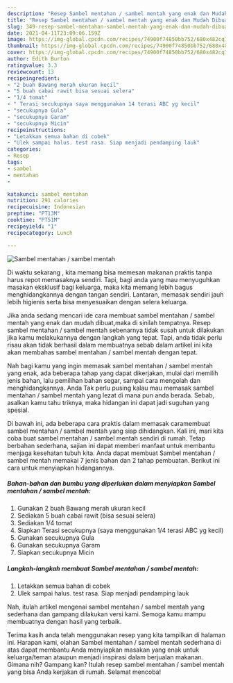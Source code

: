 ```yaml
---
description: "Resep Sambel mentahan / sambel mentah yang enak dan Mudah Dibuat"
title: "Resep Sambel mentahan / sambel mentah yang enak dan Mudah Dibuat"
slug: 349-resep-sambel-mentahan-sambel-mentah-yang-enak-dan-mudah-dibuat
date: 2021-04-11T23:09:06.159Z
image: https://img-global.cpcdn.com/recipes/74900f74850bb752/680x482cq70/sambel-mentahan-sambel-mentah-foto-resep-utama.jpg
thumbnail: https://img-global.cpcdn.com/recipes/74900f74850bb752/680x482cq70/sambel-mentahan-sambel-mentah-foto-resep-utama.jpg
cover: https://img-global.cpcdn.com/recipes/74900f74850bb752/680x482cq70/sambel-mentahan-sambel-mentah-foto-resep-utama.jpg
author: Edith Burton
ratingvalue: 3.3
reviewcount: 13
recipeingredient:
- "2 buah Bawang merah ukuran kecil"
- "5 buah cabai rawit bisa sesuai selera"
- "1/4 tomat"
- " Terasi secukupnya saya menggunakan 14 terasi ABC yg kecil"
- "secukupnya Gula"
- "secukupnya Garam"
- "secukupnya Micin"
recipeinstructions:
- "Letakkan semua bahan di cobek"
- "Ulek sampai halus. test rasa. Siap menjadi pendamping lauk"
categories:
- Resep
tags:
- sambel
- mentahan
- 

katakunci: sambel mentahan  
nutrition: 291 calories
recipecuisine: Indonesian
preptime: "PT13M"
cooktime: "PT51M"
recipeyield: "1"
recipecategory: Lunch

---
```



![Sambel mentahan / sambel mentah](https://img-global.cpcdn.com/recipes/74900f74850bb752/680x482cq70/sambel-mentahan-sambel-mentah-foto-resep-utama.jpg)

Di waktu  sekarang , kita memang bisa memesan makanan praktis tanpa harus repot memasaknya sendiri. Tapi, bagi anda yang mau menyuguhkan masakan eksklusif bagi keluarga, maka kita memang lebih bagus menghidangkannya dengan tangan sendiri. Lantaran, memasak sendiri jauh lebih higienis serta bisa menyesuaikan dengan selera keluarga.

Jika anda sedang mencari ide cara membuat sambel mentahan / sambel mentah yang enak dan mudah dibuat,maka di sinilah tempatnya. Resep sambel mentahan / sambel mentah  sebenarnya tidak susah untuk dilakukan jika kamu melakukannya dengan langkah yang tepat. Tapi, anda tidak perlu risau akan tidak berhasil dalam membuatnya 
sebab dalam artikel ini kita akan membahas sambel mentahan / sambel mentah dengan tepat.  



Nah bagi kamu yang ingin memasak sambel mentahan / sambel mentah yang enak, ada beberapa tahap yang dapat dikerjakan, mulai dari memilih jenis bahan, lalu pemilihan bahan segar, sampai cara mengolah dan menghidangkannya. Anda Tak perlu pusing kalau mau memasak sambel mentahan / sambel mentah yang lezat di mana pun anda berada. Sebab, asalkan kamu  tahu triknya, maka hidangan ini dapat jadi suguhan yang spesial.

Di bawah ini, ada beberapa cara praktis  dalam memasak caramembuat sambel mentahan / sambel mentah yang siap dihidangkan. Kali ini, mari kita coba buat sambel mentahan / sambel mentah sendiri di rumah. Tetap berbahan sederhana, sajian ini dapat memberi manfaat untuk membantu menjaga kesehatan tubuh kita. Anda dapat membuat Sambel mentahan / sambel mentah memakai 7 jenis bahan dan 2 tahap pembuatan. Berikut ini cara untuk menyiapkan hidangannya.

<!--inarticleads1-->

##### Bahan-bahan dan bumbu yang diperlukan dalam menyiapkan Sambel mentahan / sambel mentah:

1. Gunakan 2 buah Bawang merah ukuran kecil
1. Sediakan 5 buah cabai rawit (bisa sesuai selera)
1. Sediakan 1/4 tomat
1. Siapkan  Terasi secukupnya (saya menggunakan 1/4 terasi ABC yg kecil)
1. Gunakan secukupnya Gula
1. Gunakan secukupnya Garam
1. Siapkan secukupnya Micin




<!--inarticleads2-->

##### Langkah-langkah membuat Sambel mentahan / sambel mentah:

1. Letakkan semua bahan di cobek
1. Ulek sampai halus. test rasa. Siap menjadi pendamping lauk




Nah, itulah artikel mengenai  sambel mentahan / sambel mentah  yang sederhana dan gampang dilakukan versi kami. Semoga kamu mampu membuatnya dengan hasil yang terbaik. 

Terima kasih anda telah menggunakan resep yang kita tampilkan di halaman ini. Harapan kami, olahan  Sambel mentahan / sambel mentah sederhana di atas dapat membantu Anda menyiapkan masakan yang enak untuk keluarga/teman ataupun menjadi inspirasi dalam berjualan makanan. Gimana nih? Gampang kan? Itulah resep sambel mentahan / sambel mentah yang bisa Anda kerjakan di rumah. Selamat mencoba!

